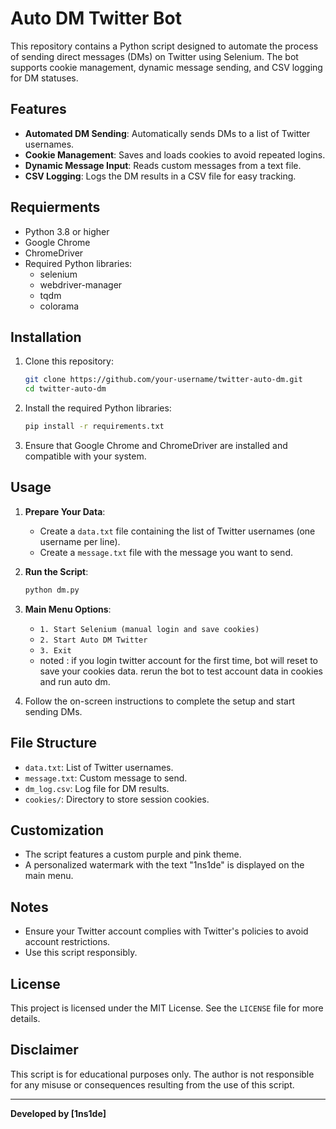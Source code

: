 # Auto DM Twitter Bot

This repository contains a Python script designed to automate the process of sending direct messages (DMs) on Twitter using Selenium. The bot supports cookie management, dynamic message sending, and CSV logging for DM statuses.

## Features

- **Automated DM Sending**: Automatically sends DMs to a list of Twitter usernames.
- **Cookie Management**: Saves and loads cookies to avoid repeated logins.
- **Dynamic Message Input**: Reads custom messages from a text file.
- **CSV Logging**: Logs the DM results in a CSV file for easy tracking.

## Requierments
* Python 3.8 or higher
* Google Chrome
* ChromeDriver
* Required Python libraries:
  - selenium
  - webdriver-manager
  - tqdm
  - colorama

## Installation

1. Clone this repository:

   ```bash
   git clone https://github.com/your-username/twitter-auto-dm.git
   cd twitter-auto-dm
   ```

2. Install the required Python libraries:

   ```bash
   pip install -r requirements.txt
   ```

3. Ensure that Google Chrome and ChromeDriver are installed and compatible with your system.

## Usage

1. **Prepare Your Data**:

   - Create a `data.txt` file containing the list of Twitter usernames (one username per line).
   - Create a `message.txt` file with the message you want to send.

2. **Run the Script**:

   ```bash
   python dm.py
   ```

3. **Main Menu Options**:

   - `1. Start Selenium (manual login and save cookies)`
   - `2. Start Auto DM Twitter`
   - `3. Exit`
   - noted : if you login twitter account for the first time, bot will reset to save your cookies data. rerun the bot to test account data in cookies and run auto dm.

4. Follow the on-screen instructions to complete the setup and start sending DMs.

## File Structure

- `data.txt`: List of Twitter usernames.
- `message.txt`: Custom message to send.
- `dm_log.csv`: Log file for DM results.
- `cookies/`: Directory to store session cookies.

## Customization

- The script features a custom purple and pink theme.
- A personalized watermark with the text "1ns1de" is displayed on the main menu.

## Notes

- Ensure your Twitter account complies with Twitter's policies to avoid account restrictions.
- Use this script responsibly.

## License

This project is licensed under the MIT License. See the `LICENSE` file for more details.

## Disclaimer

This script is for educational purposes only. The author is not responsible for any misuse or consequences resulting from the use of this script.

---

**Developed by [1ns1de]**
